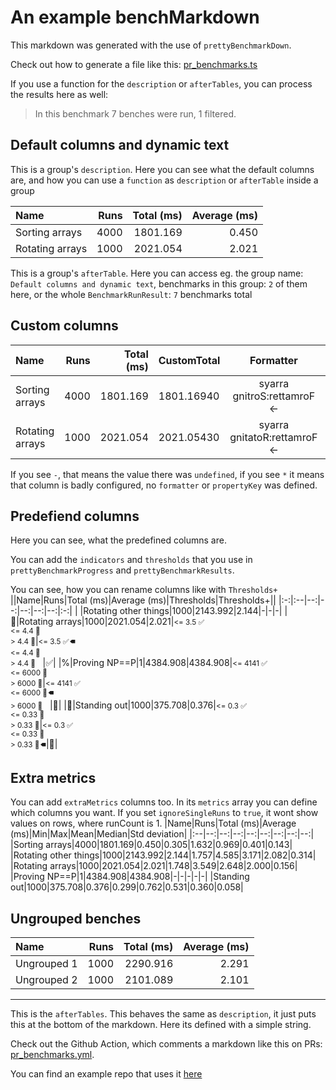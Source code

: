 # An example benchMarkdown

This markdown was generated with the use of `prettyBenchmarkDown`.

Check out how to generate a file like this: [pr_benchmarks.ts](https://github.com/littletof/prettyBenching/blob/docs/prettyBenchmarkDown/pr_benchmarks.ts)

If you use a function for the `description` or `afterTables`, you can process the results here as well:

 > In this benchmark 7 benches were run, 1 filtered.

## Default columns and dynamic text

This is a group's `description`.
Here you can see what the default columns are, and how you can use a `function` as `description` or `afterTable` inside a group

|Name|Runs|Total (ms)|Average (ms)|
|:--|--:|--:|--:|
|Sorting arrays|4000|1801.169|0.450|
|Rotating arrays|1000|2021.054|2.021|

This is a group's `afterTable`.
Here you can access eg. the group name: `Default columns and dynamic text`, benchmarks in this group: `2` of them here, or the whole `BenchmarkRunResult`: `7` benchmarks total

## Custom columns

|Name|Runs|Total (ms)|CustomTotal|Formatter|Undefined|Bad Config|
|:--|--:|--:|:--|:-:|:-:|:-:|
|Sorting arrays|4000|1801.169|1801.16940|syarra gnitroS:rettamroF <-|-|*|
|Rotating arrays|1000|2021.054|2021.05430|syarra gnitatoR:rettamroF <-|-|*|

If you see `-`, that means the value there was `undefined`, if you see `*` it means that column is badly configured, no `formatter` or `propertyKey` was defined.

## Predefiend columns

Here you can see, what the predefined columns are.

You can add the `indicators` and `thresholds` that you use in `prettyBenchmarkProgress` and `prettyBenchmarkResults`.

You can see, how you can rename columns like with `Thresholds+`
||Name|Runs|Total (ms)|Average (ms)|Thresholds|Thresholds+||
|:-:|:--|--:|--:|--:|--:|--:|:-:|
| |Rotating other things|1000|2143.992|2.144|-|-|-|
|🎹|Rotating arrays|1000|2021.054|2.021|<small><= 3.5 ✅<br><= 4.4 🔶<br> > 4.4 🔴</small>|<small><= 3.5 ✅ 🠴<br><= 4.4 🔶 <br> > 4.4 🔴 </small>|✅|
|%|Proving NP==P|1|4384.908|4384.908|<small><= 4141 ✅<br><= 6000 🔶<br> > 6000 🔴</small>|<small><= 4141 ✅ <br><= 6000 🔶 🠴<br> > 6000 🔴 </small>|🔶|
|🚀|Standing out|1000|375.708|0.376|<small><= 0.3 ✅<br><= 0.33 🔶<br> > 0.33 🔴</small>|<small><= 0.3 ✅ <br><= 0.33 🔶 <br> > 0.33 🔴 🠴</small>|🔴|


## Extra metrics

You can add `extraMetrics` columns too. In its `metrics` array you can define which columns you want. If you set `ignoreSingleRuns` to `true`, it wont show values on rows, where runCount is 1.
|Name|Runs|Total (ms)|Average (ms)|Min|Max|Mean|Median|Std deviation|
|:--|--:|--:|--:|--:|--:|--:|--:|--:|
|Sorting arrays|4000|1801.169|0.450|0.305|1.632|0.969|0.401|0.143|
|Rotating other things|1000|2143.992|2.144|1.757|4.585|3.171|2.082|0.314|
|Rotating arrays|1000|2021.054|2.021|1.748|3.549|2.648|2.000|0.156|
|Proving NP==P|1|4384.908|4384.908|-|-|-|-|-|
|Standing out|1000|375.708|0.376|0.299|0.762|0.531|0.360|0.058|


## Ungrouped benches

|Name|Runs|Total (ms)|Average (ms)|
|:--|--:|--:|--:|
|Ungrouped 1|1000|2290.916|2.291|
|Ungrouped 2|1000|2101.089|2.101|



---

This is the `afterTables`. This behaves the same as `description`, it just puts this at the bottom of the markdown.
Here its defined with a simple string.

Check out the Github Action, which comments a markdown like this on PRs: [pr_benchmarks.yml](https://github.com/littletof/prettyBenching/blob/docs/prettyBenchmarkDown/pr_benchmarks.yml).

You can find an example repo that uses it [here](https://github.com/littletof/pretty-benching-action/pull/2)

